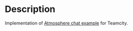 Description
===========
Implementation of [Atmosphere chat example](https://github.com/Atmosphere/atmosphere-samples/tree/master/samples/chat) for Teamcity.